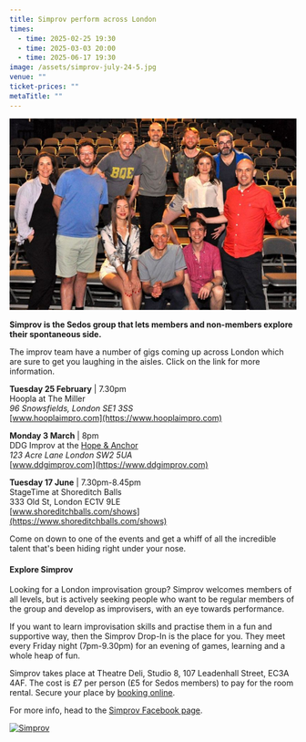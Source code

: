 ```yaml
---
title: Simprov perform across London
times:
  - time: 2025-02-25 19:30
  - time: 2025-03-03 20:00
  - time: 2025-06-17 19:30
image: /assets/simprov-july-24-5.jpg
venue: ""
ticket-prices: ""
metaTitle: ""
---
```

![](/assets/simprov-july-24-5.jpg "Join the Simprov crew at one of their events across London")

**Simprov is the Sedos group that lets members and non-members explore their spontaneous side.** 

The improv team have a number of gigs coming up across London which are sure to get you laughing in the aisles. Click on the link for more information.

**Tuesday 25 February** | 7.30pm\
Hoopla at The Miller\
*96 Snowsfields, London SE1 3SS*\
[www.hooplaimpro.com](https://www.hooplaimpro.com)

**Monday 3 March** | 8pm\
DDG Improv at the [Hope & Anchor](https://www.hopeandanchorbrixton.co.uk/)\
*123 Acre Lane London SW2 5UA*\
[www.ddgimprov.com](https://www.ddgimprov.com)

**Tuesday 17 June** | 7.30pm-8.45pm\
StageTime at Shoreditch Balls\
333 Old St, London EC1V 9LE\
[www.shoreditchballs.com/shows](https://www.shoreditchballs.com/shows)

Come on down to one of the events and get a whiff of all the incredible talent that's been hiding right under your nose. 

#### **Explore Simprov**

Looking for a London improvisation group? Simprov welcomes members of all levels, but is actively seeking people who want to be regular members of the group and develop as improvisers, with an eye towards performance.

If you want to learn improvisation skills and practise them in a fun and supportive way, then the Simprov Drop-In is the place for you. They meet every Friday night (7pm-9.30pm) for an evening of games, learning and a whole heap of fun.

Simprov takes place at Theatre Deli, Studio 8, 107 Leadenhall Street, EC3A 4AF. The cost is £7 per person (£5 for Sedos members) to pay for the room rental. Secure your place by [booking online](https://sedos.ticketsolve.com/ticketbooth/shows/1173652905?_gl=1*g0oul7*_ga*NjQ5NTI0MzE2LjE3MTA3NjE4NjI.*_ga_KQD2K6GSG1*MTcxNDU3NTkzMS4xLjAuMTcxNDU3NTkzNi4wLjAuMA..).

For more info, head to the [Simprov Facebook page](https://www.facebook.com/groups/176792046058352/).

<a data-flickr-embed="true" href="https://www.flickr.com/photos/sedos/albums/72177720323053270" title="Simprov"><img src="https://live.staticflickr.com/65535/54255138604_969d94f269_z.jpg" width="640" height="480" alt="Simprov"/></a><script async src="//embedr.flickr.com/assets/client-code.js" charset="utf-8"></script>